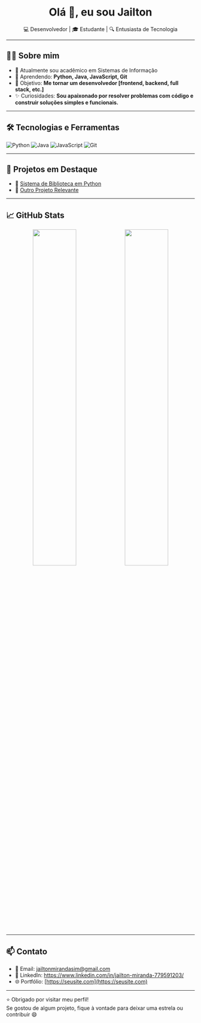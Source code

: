 <!--
**Jailton-3A/Jailton-3A** is a ✨ _special_ ✨ repository because its `README.md` (this file) appears on your GitHub profile.

Here are some ideas to get you started:

- 🔭 I’m currently working on ...
- 🌱 I’m currently learning ...
- 👯 I’m looking to collaborate on ...
- 🤔 I’m looking for help with ...
- 💬 Ask me about ...
- 📫 How to reach me: ...
- 😄 Pronouns: ...
- ⚡ Fun fact: ...
-->
<h1 align="center">Olá 👋, eu sou Jailton</h1>
<p align="center">💻 Desenvolvedor | 🎓 Estudante | 🔍 Entusiasta de Tecnologia</p>

---

## 🧑‍💻 Sobre mim

- 🔭 Atualmente sou acadêmico em Sistemas de Informação
- 🌱 Aprendendo: **Python, Java, JavaScript, Git**
- 🎯 Objetivo: **Me tornar um desenvolvedor [frontend, backend, full stack, etc.]**
- ✨ Curiosidades: **Sou apaixonado por resolver problemas com código e construir soluções simples e funcionais.**

---

## 🛠️ Tecnologias e Ferramentas

![Python](https://img.shields.io/badge/Python-3776AB?style=for-the-badge&logo=python&logoColor=white)
![Java](https://img.shields.io/badge/Java-ED8B00?style=for-the-badge&logo=java&logoColor=white)
![JavaScript](https://img.shields.io/badge/JavaScript-F7DF1E?style=for-the-badge&logo=javascript&logoColor=black)
![Git](https://img.shields.io/badge/Git-F05032?style=for-the-badge&logo=git&logoColor=white)

---

## 📌 Projetos em Destaque

- 🔗 [Sistema de Biblioteca em Python](https://github.com/seu-usuario/repositorio-biblioteca)
- 🔗 [Outro Projeto Relevante](https://github.com/seu-usuario/outro-projeto)

---

## 📈 GitHub Stats

<p align="center">
  <img width="48%" src="https://github-readme-stats.vercel.app/api?username=SEU_USUARIO&show_icons=true&theme=github_dark" />
  <img width="48%" src="https://github-readme-stats.vercel.app/api/top-langs/?username=SEU_USUARIO&layout=compact&theme=github_dark" />
</p>

---

## 📫 Contato

- 📧 Email: jailtonmirandasim@gmail.com  
- 💼 LinkedIn: https://www.linkedin.com/in/jailton-miranda-779591203/
- 🌐 Portfólio: [https://seusite.com](https://seusite.com)

---

⭐ Obrigado por visitar meu perfil!  
Se gostou de algum projeto, fique à vontade para deixar uma estrela ou contribuir 😄
